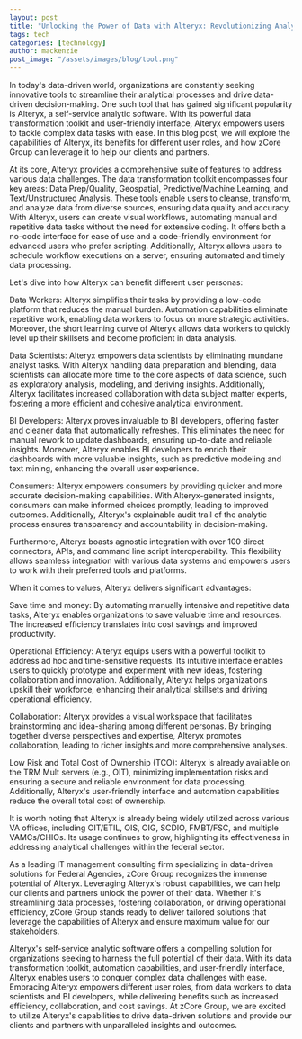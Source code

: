 ```yaml
---
layout: post
title: "Unlocking the Power of Data with Alteryx: Revolutionizing Analytics and Automation"
tags: tech
categories: [technology]
author: mackenzie
post_image: "/assets/images/blog/tool.png"
---
```


In today's data-driven world, organizations are constantly seeking innovative tools to streamline their analytical processes and drive data-driven decision-making. One such tool that has gained significant popularity is Alteryx, a self-service analytic software. With its powerful data transformation toolkit and user-friendly interface, Alteryx empowers users to tackle complex data tasks with ease. In this blog post, we will explore the capabilities of Alteryx, its benefits for different user roles, and how zCore Group can leverage it to help our clients and partners.

At its core, Alteryx provides a comprehensive suite of features to address various data challenges. The data transformation toolkit encompasses four key areas: Data Prep/Quality, Geospatial, Predictive/Machine Learning, and Text/Unstructured Analysis. These tools enable users to cleanse, transform, and analyze data from diverse sources, ensuring data quality and accuracy. With Alteryx, users can create visual workflows, automating manual and repetitive data tasks without the need for extensive coding. It offers both a no-code interface for ease of use and a code-friendly environment for advanced users who prefer scripting. Additionally, Alteryx allows users to schedule workflow executions on a server, ensuring automated and timely data processing.

Let's dive into how Alteryx can benefit different user personas:

Data Workers: Alteryx simplifies their tasks by providing a low-code platform that reduces the manual burden. Automation capabilities eliminate repetitive work, enabling data workers to focus on more strategic activities. Moreover, the short learning curve of Alteryx allows data workers to quickly level up their skillsets and become proficient in data analysis.

Data Scientists: Alteryx empowers data scientists by eliminating mundane analyst tasks. With Alteryx handling data preparation and blending, data scientists can allocate more time to the core aspects of data science, such as exploratory analysis, modeling, and deriving insights. Additionally, Alteryx facilitates increased collaboration with data subject matter experts, fostering a more efficient and cohesive analytical environment.

BI Developers: Alteryx proves invaluable to BI developers, offering faster and cleaner data that automatically refreshes. This eliminates the need for manual rework to update dashboards, ensuring up-to-date and reliable insights. Moreover, Alteryx enables BI developers to enrich their dashboards with more valuable insights, such as predictive modeling and text mining, enhancing the overall user experience.

Consumers: Alteryx empowers consumers by providing quicker and more accurate decision-making capabilities. With Alteryx-generated insights, consumers can make informed choices promptly, leading to improved outcomes. Additionally, Alteryx's explainable audit trail of the analytic process ensures transparency and accountability in decision-making.

Furthermore, Alteryx boasts agnostic integration with over 100 direct connectors, APIs, and command line script interoperability. This flexibility allows seamless integration with various data systems and empowers users to work with their preferred tools and platforms.

When it comes to values, Alteryx delivers significant advantages:

Save time and money: By automating manually intensive and repetitive data tasks, Alteryx enables organizations to save valuable time and resources. The increased efficiency translates into cost savings and improved productivity.

Operational Efficiency: Alteryx equips users with a powerful toolkit to address ad hoc and time-sensitive requests. Its intuitive interface enables users to quickly prototype and experiment with new ideas, fostering collaboration and innovation. Additionally, Alteryx helps organizations upskill their workforce, enhancing their analytical skillsets and driving operational efficiency.

Collaboration: Alteryx provides a visual workspace that facilitates brainstorming and idea-sharing among different personas. By bringing together diverse perspectives and expertise, Alteryx promotes collaboration, leading to richer insights and more comprehensive analyses.

Low Risk and Total Cost of Ownership (TCO): Alteryx is already available on the TRM Mult servers (e.g., OIT), minimizing implementation risks and ensuring a secure and reliable environment for data processing. Additionally, Alteryx's user-friendly interface and automation capabilities reduce the overall total cost of ownership.

It is worth noting that Alteryx is already being widely utilized across various VA offices, including OIT/ETIL, OIS, OIG, SCDIO, FMBT/FSC, and multiple VAMCs/CHIOs. Its usage continues to grow, highlighting its effectiveness in addressing analytical challenges within the federal sector.

As a leading IT management consulting firm specializing in data-driven solutions for Federal Agencies, zCore Group recognizes the immense potential of Alteryx. Leveraging Alteryx's robust capabilities, we can help our clients and partners unlock the power of their data. Whether it's streamlining data processes, fostering collaboration, or driving operational efficiency, zCore Group stands ready to deliver tailored solutions that leverage the capabilities of Alteryx and ensure maximum value for our stakeholders.

Alteryx's self-service analytic software offers a compelling solution for organizations seeking to harness the full potential of their data. With its data transformation toolkit, automation capabilities, and user-friendly interface, Alteryx enables users to conquer complex data challenges with ease. Embracing Alteryx empowers different user roles, from data workers to data scientists and BI developers, while delivering benefits such as increased efficiency, collaboration, and cost savings. At zCore Group, we are excited to utilize Alteryx's capabilities to drive data-driven solutions and provide our clients and partners with unparalleled insights and outcomes.